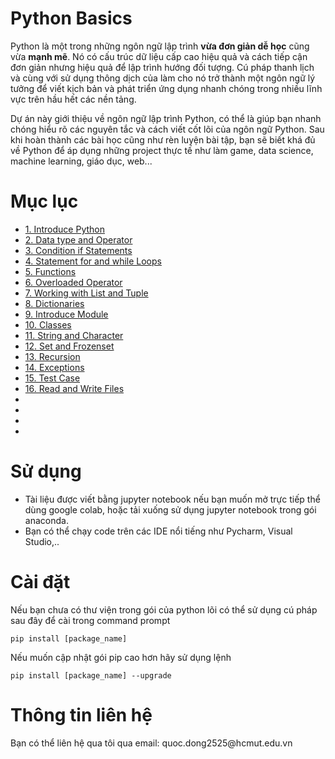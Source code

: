 # Python Basics
Python là một trong những ngôn ngữ lập trình **vừa đơn giản dễ học** cũng vừa **mạnh mẽ**. Nó có cấu trúc dữ liệu cấp cao hiệu quả và cách tiếp cận đơn giản nhưng hiệu quả để lập trình hướng đối tượng. Cú pháp thanh lịch và cùng với sử dụng thông dịch của  làm cho nó trở thành một ngôn ngữ lý tưởng để viết kịch bản và phát triển ứng dụng nhanh chóng trong nhiều lĩnh vực trên hầu hết các nền tảng.

Dự án này giới thiệu về ngôn ngữ lập trình Python, có thể là giúp bạn nhanh chóng hiểu rõ các nguyên tắc và cách viết cốt lõi của ngôn ngữ Python. Sau khi hoàn thành các bài học cũng như rèn luyện bài tập, bạn sẽ biết khá đủ về Python để áp dụng những project thực tế như làm game, data science, machine learning, giáo dục, web...
# Mục lục
+ [1. Introduce Python](https://github.com/CrackerLambda/PythonBasics/blob/main/01_Introduce_Python.ipynb)
+ [2. Data type and Operator](https://github.com/CrackerLambda/PythonBasics/blob/main/02_Data_type_and_Operator.ipynb)
+ [3. Condition if Statements](https://github.com/CrackerLambda/PythonBasics/blob/main/03_Condition_if_Statements%20.ipynb)
+ [4. Statement for and while Loops](https://github.com/CrackerLambda/PythonBasics/blob/main/04_Statement_for_and_while_Loops.ipynb)
+ [5. Functions](https://github.com/CrackerLambda/PythonBasics/blob/main/05_Functions.ipynb)
+ [6. Overloaded Operator](https://github.com/CrackerLambda/PythonBasics/blob/main/06_Overloaded_Operator.ipynb)
+ [7. Working with List and Tuple](https://github.com/CrackerLambda/PythonBasics/blob/main/07_Working_with_List_and_Tuple.ipynb)
+ [8. Dictionaries](https://github.com/CrackerLambda/PythonBasics/blob/main/08_Dictionaries.ipynb)
+ [9. Introduce Module](https://github.com/CrackerLambda/PythonBasics/blob/main/09_Introduce_Module.ipynb)
+ [10. Classes](https://github.com/CrackerLambda/PythonBasics/blob/main/10_Classes.ipynb)
+ [11. String and Character](https://github.com/CrackerLambda/PythonBasics/blob/main/11_String_and_Character.ipynb)
+ [12. Set and Frozenset](https://github.com/CrackerLambda/PythonBasics/blob/main/12_Set_and_Frozenset.ipynb)
+ [13. Recursion](https://github.com/CrackerLambda/PythonBasics/blob/main/13_Recursion.ipynb)
+ [14. Exceptions](https://github.com/CrackerLambda/PythonBasics/blob/main/14_Exceptions.ipynb)
+ [15. Test Case](https://github.com/CrackerLambda/PythonBasics/blob/main/15_Test_Case.ipynb)
+ [16. Read and Write Files](https://github.com/CrackerLambda/PythonBasics/blob/main/16_Read_and_Write_Files.ipynb)
+ []()
+ []()
+ []()
+ []()
# Sử dụng
+ Tài liệu được viết bằng jupyter notebook nếu bạn muốn mở trực tiếp thể dùng google colab, hoặc tải xuống sử dụng jupyter notebook trong gói anaconda.
+ Bạn có thể chạy code trên các IDE nổi tiếng như Pycharm, Visual Studio,.. 

# Cài đặt
Nếu bạn chưa có thư viện trong gói của python lõi có thể sử dụng cú pháp sau đây để cài trong command prompt

`pip install [package_name]`

Nếu muốn cập nhật gói pip cao hơn hãy sử dụng lệnh

`pip install [package_name] --upgrade`
# Thông tin liên hệ
Bạn có thể liên hệ qua tôi qua email: quoc\.dong2525@hcmut\.edu\.vn
